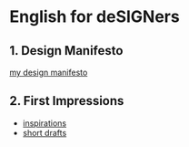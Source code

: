 # English for deSIGNers
## 1. Design Manifesto
[my design manifesto](presentation-manifesto/my_manifesto.md)
## 2. First Impressions
- [inspirations](first-impression/designers.md)
- [short drafts](first-impression/drafts-shortimpression.md)
